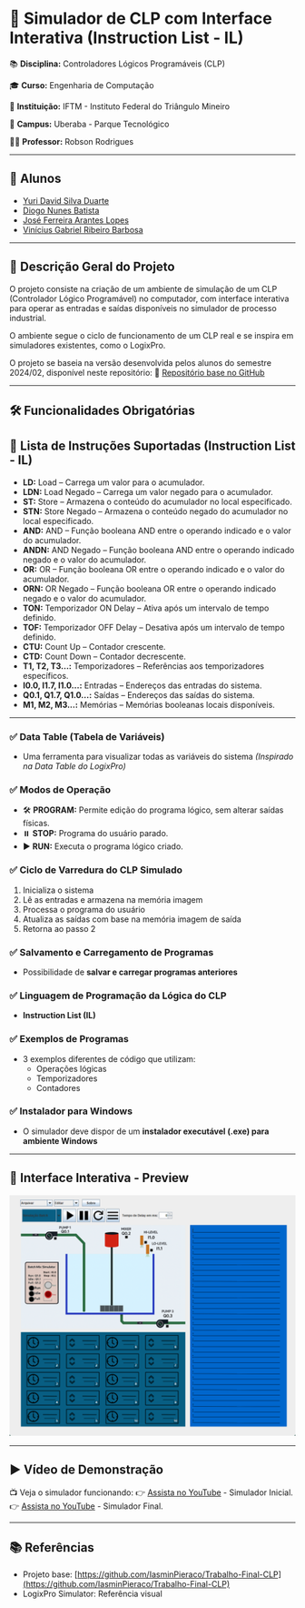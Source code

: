 # 🤖 Simulador de CLP com Interface Interativa (Instruction List - IL)

📚 **Disciplina:** Controladores Lógicos Programáveis (CLP)

🎓 **Curso:** Engenharia de Computação

🏫 **Instituição:** IFTM - Instituto Federal do Triângulo Mineiro

📍 **Campus:** Uberaba - Parque Tecnológico

👨‍🏫 **Professor:** Robson Rodrigues

---

## 👥 Alunos

- [Yuri David Silva Duarte](https://github.com/Boyuridod)
- [Diogo Nunes Batista](https://github.com/Diogo-NB)
- [José Ferreira Arantes Lopes](https://github.com/JoseArantes83)
- [Vinícius Gabriel Ribeiro Barbosa](https://github.com/ViniciusGRBarbosa)

---

## 📌 Descrição Geral do Projeto

O projeto consiste na criação de um ambiente de simulação de um CLP (Controlador Lógico Programável) no computador, com interface interativa para operar as entradas e saídas disponíveis no simulador de processo industrial.

O ambiente segue o ciclo de funcionamento de um CLP real e se inspira em simuladores existentes, como o LogixPro.

O projeto se baseia na versão desenvolvida pelos alunos do semestre 2024/02, disponível neste repositório:
🔗 [Repositório base no GitHub](https://github.com/IasminPieraco/Trabalho-Final-CLP)

---

## 🛠️ Funcionalidades Obrigatórias

## 📝 Lista de Instruções Suportadas (Instruction List - IL)

- **LD:** Load – Carrega um valor para o acumulador.
- **LDN:** Load Negado – Carrega um valor negado para o acumulador.
- **ST:** Store – Armazena o conteúdo do acumulador no local especificado.
- **STN:** Store Negado – Armazena o conteúdo negado do acumulador no local especificado.
- **AND:** AND – Função booleana AND entre o operando indicado e o valor do acumulador.
- **ANDN:** AND Negado – Função booleana AND entre o operando indicado negado e o valor do acumulador.
- **OR:** OR – Função booleana OR entre o operando indicado e o valor do acumulador.
- **ORN:** OR Negado – Função booleana OR entre o operando indicado negado e o valor do acumulador.
- **TON:** Temporizador ON Delay – Ativa após um intervalo de tempo definido.
- **TOF:** Temporizador OFF Delay – Desativa após um intervalo de tempo definido.
- **CTU:** Count Up – Contador crescente.
- **CTD:** Count Down – Contador decrescente.
- **T1, T2, T3...:** Temporizadores – Referências aos temporizadores específicos.
- **I0.0, I1.7, I1.0...:** Entradas – Endereços das entradas do sistema.
- **Q0.1, Q1.7, Q1.0...:** Saídas – Endereços das saídas do sistema.
- **M1, M2, M3...:** Memórias – Memórias booleanas locais disponíveis.

---

### ✅ Data Table (Tabela de Variáveis)

- Uma ferramenta para visualizar todas as variáveis do sistema
  _(Inspirado na Data Table do LogixPro)_

### ✅ Modos de Operação

- 🛠️ **PROGRAM:** Permite edição do programa lógico, sem alterar saídas físicas.
- ⏸️ **STOP:** Programa do usuário parado.
- ▶️ **RUN:** Executa o programa lógico criado.

### ✅ Ciclo de Varredura do CLP Simulado

1. Inicializa o sistema
2. Lê as entradas e armazena na memória imagem
3. Processa o programa do usuário
4. Atualiza as saídas com base na memória imagem de saída
5. Retorna ao passo 2

### ✅ Salvamento e Carregamento de Programas

- Possibilidade de **salvar e carregar programas anteriores**

### ✅ Linguagem de Programação da Lógica do CLP

- **Instruction List (IL)**

### ✅ Exemplos de Programas

- 3 exemplos diferentes de código que utilizam:
  - Operações lógicas
  - Temporizadores
  - Contadores

### ✅ Instalador para Windows

- O simulador deve dispor de um **instalador executável (.exe) para ambiente Windows**

---

## 🎨 Interface Interativa - Preview

![Interface do Simulador](./docs/simulation_interface.png)

---

## ▶️ Vídeo de Demonstração

📺 Veja o simulador funcionando:
👉 [Assista no YouTube](https://www.youtube.com/watch?v=Qdy83gkzqz0) - Simulador Inicial.
👉 [Assista no YouTube](https://youtu.be/e-C53fbtbfo?si=Z7wWaaKLmnXStUDl) - Simulador Final.

---

## 📚 Referências

- Projeto base: [https://github.com/IasminPieraco/Trabalho-Final-CLP](https://github.com/IasminPieraco/Trabalho-Final-CLP)
- LogixPro Simulator: Referência visual
